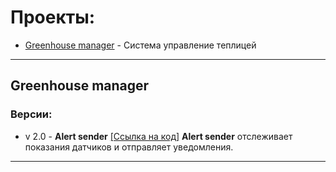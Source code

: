 
# Проекты:

* [Greenhouse manager](#greenhouse-manager) - Система управление теплицей

---

## Greenhouse manager

### Версии:

* v 2.0 - **Alert sender** [[Ссылка на код]](https://github.com/moodtodie/arduino/tree/f3d4413d316671e8d2d01c95df9ff2939665ee95)
**Alert sender** отслеживает показания датчиков и отправляет уведомления.

---

